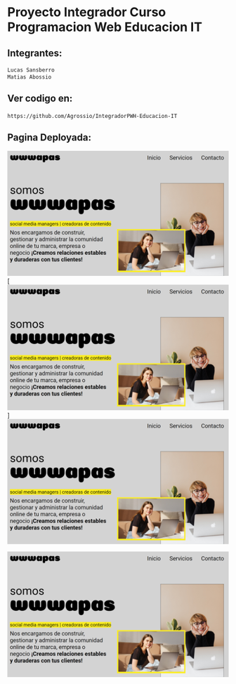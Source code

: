 # Proyecto Integrador Curso Programacion Web Educacion IT

## Integrantes:
    Lucas Sansberro
    Matias Abossio

## Ver codigo en:
``
https://github.com/Agrossio/IntegradorPWH-Educacion-IT
``

## Pagina Deployada:

<a href="https://wwwapas.matiabossio.com.ar/" target="_blank"><img src="./pics/Preview.PNG"></a>
[<a href="https://wwwapas.matiabossio.com.ar/" target="_blank"><img src="./pics/Preview.PNG"></a>]
[<a href="https://wwwapas.matiabossio.com.ar/" target="_blank"><img src="./pics/Preview.PNG"></a>](https://wwwapas.matiabossio.com.ar/)

[![Thumbnail](./pics/Preview.PNG)](https://wwwapas.matiabossio.com.ar/)

